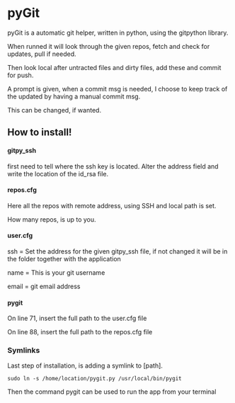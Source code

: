 # pyGit
pyGit is a automatic git helper, written in python, using the gitpython library.

When runned it will look through the given repos, fetch and check for updates, pull if needed. 

Then look local after untracted files and dirty files, add these and commit for push.

A prompt is given, when a commit msg is needed, I choose to keep track of the updated by having a manual commit msg.

This can be changed, if wanted. 


## How to install!

#### gitpy_ssh
first need to tell where the ssh key is located. Alter the address field and write the location of the id_rsa file.

#### repos.cfg
Here all the repos with remote address, using SSH and local path is set.

How many repos, is up to you. 

#### user.cfg
ssh = Set the address for the given gitpy_ssh file, if not changed it will be in the folder together with the application

name = This is your git username

email = git email address

#### pygit

On line 71, insert the full path to the user.cfg file

On line 88, insert the full path to the repos.cfg file









### Symlinks
Last step of installation, is adding a symlink to [path].

```
sudo ln -s /home/location/pygit.py /usr/local/bin/pygit
```

Then the command pygit can be used to run the app from your terminal
